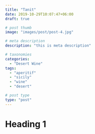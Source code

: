 ```yaml
---
title: "Tanit"
date: 2019-10-29T10:07:47+06:00
draft: true

# post thumb
image: "images/post/post-4.jpg"

# meta description
description: "this is meta description"

# taxonomies
categories: 
  - "Desert Wine"
tags:
  - "aperitif"
  - "sicily"
  - "wine"
  - "desert"

# post type
type: "post"
---
```


# Heading 1
